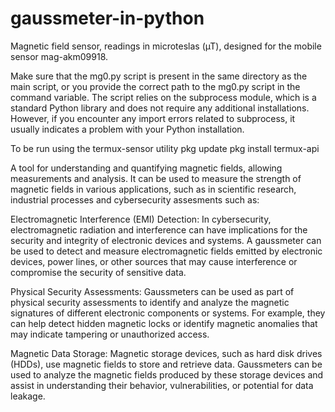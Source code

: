 # gaussmeter-in-python
Magnetic field sensor, readings in microteslas (µT), designed for the mobile sensor mag-akm09918.

Make sure that the mg0.py script is present in the same directory as the main script, or you provide the correct path to the mg0.py script in the command variable.
The script relies on the subprocess module, which is a standard Python library and does not require any additional installations. However, if you encounter any import errors related to subprocess, it usually indicates a problem with your Python installation.

To be run using the termux-sensor utility
pkg update
pkg install termux-api


A tool for understanding and quantifying magnetic fields, allowing measurements and analysis.
It can be used to measure the strength of magnetic fields in various applications, such as in scientific research, industrial processes and cybersecurity assesments such as:

Electromagnetic Interference (EMI) Detection: In cybersecurity, electromagnetic radiation and interference can have implications for the security and integrity of electronic devices and systems. A gaussmeter can be used to detect and measure electromagnetic fields emitted by electronic devices, power lines, or other sources that may cause interference or compromise the security of sensitive data.

Physical Security Assessments: Gaussmeters can be used as part of physical security assessments to identify and analyze the magnetic signatures of different electronic components or systems. For example, they can help detect hidden magnetic locks or identify magnetic anomalies that may indicate tampering or unauthorized access.

Magnetic Data Storage: Magnetic storage devices, such as hard disk drives (HDDs), use magnetic fields to store and retrieve data. Gaussmeters can be used to analyze the magnetic fields produced by these storage devices and assist in understanding their behavior, vulnerabilities, or potential for data leakage.
